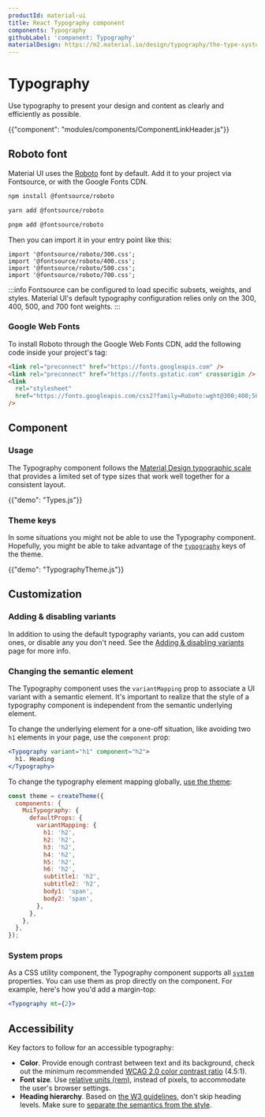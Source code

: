 ```yaml
---
productId: material-ui
title: React Typography component
components: Typography
githubLabel: 'component: Typography'
materialDesign: https://m2.material.io/design/typography/the-type-system.html
---
```


# Typography

<p class="description">Use typography to present your design and content as clearly and efficiently as possible.</p>

{{"component": "modules/components/ComponentLinkHeader.js"}}

## Roboto font

Material UI uses the [Roboto](https://fonts.google.com/specimen/Roboto) font by default.
Add it to your project via Fontsource, or with the Google Fonts CDN.

<codeblock storageKey="package-manager">

```bash npm
npm install @fontsource/roboto
```

```bash yarn
yarn add @fontsource/roboto
```

```bash pnpm
pnpm add @fontsource/roboto
```

</codeblock>

Then you can import it in your entry point like this:

```tsx
import '@fontsource/roboto/300.css';
import '@fontsource/roboto/400.css';
import '@fontsource/roboto/500.css';
import '@fontsource/roboto/700.css';
```

:::info
Fontsource can be configured to load specific subsets, weights, and styles. Material UI's default typography configuration relies only on the 300, 400, 500, and 700 font weights.
:::

### Google Web Fonts

To install Roboto through the Google Web Fonts CDN, add the following code inside your project's <head /> tag:

```html
<link rel="preconnect" href="https://fonts.googleapis.com" />
<link rel="preconnect" href="https://fonts.gstatic.com" crossorigin />
<link
  rel="stylesheet"
  href="https://fonts.googleapis.com/css2?family=Roboto:wght@300;400;500;700&display=swap"
/>
```

## Component

### Usage

The Typography component follows the [Material Design typographic scale](https://m2.material.io/design/typography/#type-scale) that provides a limited set of type sizes that work well together for a consistent layout.

{{"demo": "Types.js"}}

### Theme keys

In some situations you might not be able to use the Typography component.
Hopefully, you might be able to take advantage of the [`typography`](/material-ui/customization/default-theme/?expand-path=$.typography) keys of the theme.

{{"demo": "TypographyTheme.js"}}

## Customization

### Adding & disabling variants

In addition to using the default typography variants, you can add custom ones, or disable any you don't need. See the [Adding & disabling variants](/material-ui/customization/typography/#adding-amp-disabling-variants) page for more info.

### Changing the semantic element

The Typography component uses the `variantMapping` prop to associate a UI variant with a semantic element.
It's important to realize that the style of a typography component is independent from the semantic underlying element.

To change the underlying element for a one-off situation, like avoiding two `h1` elements in your page, use the `component` prop:

```jsx
<Typography variant="h1" component="h2">
  h1. Heading
</Typography>
```

To change the typography element mapping globally, [use the theme](/material-ui/customization/typography/#adding-amp-disabling-variants):

```js
const theme = createTheme({
  components: {
    MuiTypography: {
      defaultProps: {
        variantMapping: {
          h1: 'h2',
          h2: 'h2',
          h3: 'h2',
          h4: 'h2',
          h5: 'h2',
          h6: 'h2',
          subtitle1: 'h2',
          subtitle2: 'h2',
          body1: 'span',
          body2: 'span',
        },
      },
    },
  },
});
```

### System props

As a CSS utility component, the Typography component supports all [`system`](/system/properties/) properties. You can use them as prop directly on the component.
For example, here's how you'd add a margin-top:

```jsx
<Typography mt={2}>
```

## Accessibility

Key factors to follow for an accessible typography:

- **Color**. Provide enough contrast between text and its background, check out the minimum recommended [WCAG 2.0 color contrast ratio](https://www.w3.org/TR/UNDERSTANDING-WCAG20/visual-audio-contrast-contrast.html) (4.5:1).
- **Font size**. Use [relative units (rem)](/material-ui/customization/typography/#font-size), instead of pixels, to accommodate the user's browser settings.
- **Heading hierarchy**. Based on [the W3 guidelines](https://www.w3.org/WAI/tutorials/page-structure/headings/), don't skip heading levels. Make sure to [separate the semantics from the style](#changing-the-semantic-element).
